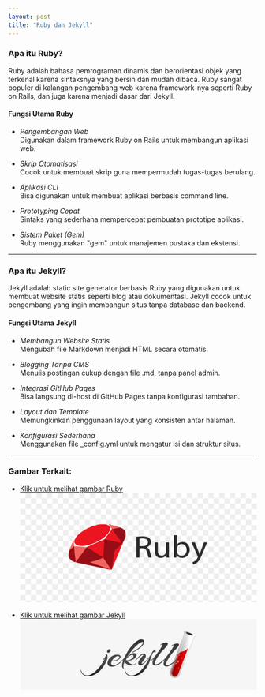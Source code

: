 ```yaml
---
layout: post
title: "Ruby dan Jekyll"
---
```


<!-- ### Penjelasan Ruby dan Jekyll -->

### Apa itu Ruby?

Ruby adalah bahasa pemrograman dinamis dan berorientasi objek yang terkenal karena sintaksnya yang bersih dan mudah dibaca. Ruby sangat populer di kalangan pengembang web karena framework-nya seperti Ruby on Rails, dan juga karena menjadi dasar dari Jekyll.

#### Fungsi Utama Ruby

- *Pengembangan Web*  
   Digunakan dalam framework Ruby on Rails untuk membangun aplikasi web.

- *Skrip Otomatisasi*  
   Cocok untuk membuat skrip guna mempermudah tugas-tugas berulang.

- *Aplikasi CLI*  
   Bisa digunakan untuk membuat aplikasi berbasis command line.

- *Prototyping Cepat*  
   Sintaks yang sederhana mempercepat pembuatan prototipe aplikasi.

- *Sistem Paket (Gem)*  
   Ruby menggunakan "gem" untuk manajemen pustaka dan ekstensi.

---

### Apa itu Jekyll?

Jekyll adalah static site generator berbasis Ruby yang digunakan untuk membuat website statis seperti blog atau dokumentasi. Jekyll cocok untuk pengembang yang ingin membangun situs tanpa database dan backend.

#### Fungsi Utama Jekyll

- *Membangun Website Statis*  
   Mengubah file Markdown menjadi HTML secara otomatis.

- *Blogging Tanpa CMS*  
   Menulis postingan cukup dengan file .md, tanpa panel admin.

- *Integrasi GitHub Pages*  
   Bisa langsung di-host di GitHub Pages tanpa konfigurasi tambahan.

- *Layout dan Template*  
   Memungkinkan penggunaan layout yang konsisten antar halaman.

- *Konfigurasi Sederhana*  
   Menggunakan file _config.yml untuk mengatur isi dan struktur situs.

---

### Gambar Terkait:

- [Klik untuk melihat gambar Ruby](/assets/images/ruby.jpg)  
  ![Ruby](/assets/images/ruby.jpg)

- [Klik untuk melihat gambar Jekyll](/assets/images/jekyll.jpg)  
  ![Jekyll](/assets/images/jekyll.jpg)